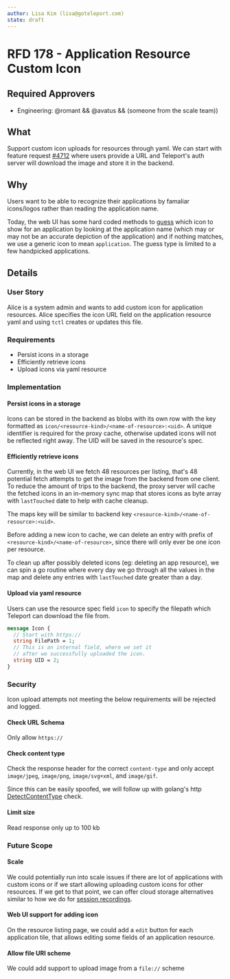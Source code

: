 ```yaml
---
author: Lisa Kim (lisa@goteleport.com)
state: draft
---
```


# RFD 178 - Application Resource Custom Icon

## Required Approvers

- Engineering: @romant && @avatus && (someone from the scale team))

## What

Support custom icon uploads for resources through yaml. We can start with feature request [#4712](https://github.com/gravitational/teleport/issues/4712) where
users provide a URL and Teleport's auth server will download the image and store it in the backend.

## Why

Users want to be able to recognize their applications by famaliar icons/logos rather than reading the application name.

Today, the web UI has some hard coded methods to [guess](https://github.com/gravitational/teleport/blob/dc1199636558f85ed275512175a12207a8034d44/web/packages/shared/components/UnifiedResources/shared/viewItemsFactory.ts#L184) which icon to show for an application by looking at the application name (which may or may not be an accurate depiction of the application) and if nothing matches, we use a generic icon to mean `application`. The guess type is limited to a few handpicked applications.

## Details

### User Story

Alice is a system admin and wants to add custom icon for application resources. Alice specifies the icon URL field on the application resource yaml and using `tctl` creates or updates this file.

### Requirements

- Persist icons in a storage
- Efficiently retrieve icons
- Upload icons via yaml resource

### Implementation

#### Persist icons in a storage

Icons can be stored in the backend as blobs with its own row with the key formatted as `icon/<resource-kind>/<name-of-resource>:<uid>`. A unique identifier is required for the proxy cache, otherwise updated icons will not be reflected right away. The UID will be saved in the resource's spec.

#### Efficiently retrieve icons

Currently, in the web UI we fetch 48 resources per listing, that's 48 potential fetch attempts to get the image from the backend from one client. To reduce the amount of trips to the backend, the proxy server will cache the fetched icons in an in-memory sync map that stores icons as byte array with `lastTouched` date to help with cache cleanup.

The maps key will be similar to backend key `<resource-kind>/<name-of-resource>:<uid>`.

Before adding a new icon to cache, we can delete an entry with prefix of `<resource-kind>/<name-of-resource>`, since there will only ever be one icon per resource.

To clean up after possibly deleted icons (eg: deleting an app resource), we can spin a go routine where every day we go through all the values in the map and delete any entries with `lastTouched` date greater than a day.

#### Upload via yaml resource

Users can use the resource spec field `icon` to specify the filepath which Teleport can download the file from.

```proto
message Icon {
  // Start with https://
  string FilePath = 1;
  // This is an internal field, where we set it
  // after we successfully uploaded the icon.
  string UID = 2;
}
```

### Security

Icon upload attempts not meeting the below requirements will be rejected and logged.

#### Check URL Schema

Only allow `https://`

#### Check content type

Check the response header for the correct `content-type` and only accept `image/jpeg`, `image/png`, `image/svg+xml`, and `image/gif`.

Since this can be easily spoofed, we will follow up with golang's http [DetectContentType](https://pkg.go.dev/net/http#DetectContentType) check.

#### Limit size

Read response only up to 100 kb

####

### Future Scope

#### Scale

We could potentially run into scale issues if there are lot of applications with custom icons or if we start allowing uploading custom icons for other resources. If we get to that point, we can offer cloud storage alternatives similar to how we do for [session recordings](https://goteleport.com/docs/reference/backends/).

#### Web UI support for adding icon

On the resource listing page, we could add a `edit` button for each application tile, that allows editing some fields of an application resource.

#### Allow file URI scheme

We could add support to upload image from a `file://` scheme
